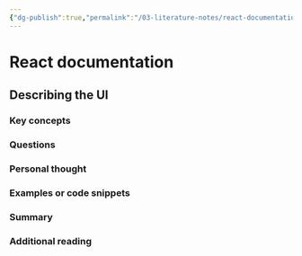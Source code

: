 ```yaml
---
{"dg-publish":true,"permalink":"/03-literature-notes/react-documentation/","title":"React documentation","tags":["webdev","react","javascript"]}
---
```



# React documentation

## Describing the UI

### Key concepts

### Questions

### Personal thought

### Examples or code snippets

### Summary

### Additional reading

